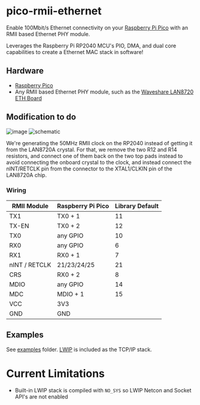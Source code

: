 # pico-rmii-ethernet

Enable 100Mbit/s Ethernet connectivity on your [Raspberry Pi Pico](https://www.raspberrypi.org/products/raspberry-pi-pico/) with an RMII based Ethernet PHY module.

Leverages the Raspberry Pi RP2040 MCU's PIO, DMA, and dual core capabilities to create a Ethernet MAC stack in software!

## Hardware

* [Raspberry Pico](https://www.raspberrypi.org/products/raspberry-pi-pico/)
* Any RMII based Ethernet PHY module, such as the [Waveshare LAN8720 ETH Board](https://www.waveshare.com/lan8720-eth-board.htm)

## Modification to do

![image](https://user-images.githubusercontent.com/159235/147747551-1fca8e2f-e9c8-4833-9947-0a49e2bda6a9.png)
![schematic](https://user-images.githubusercontent.com/159235/147748051-1d8e7100-147f-4f92-9b2f-91e2398c6e03.jpg)


We're generating the 50MHz RMII clock on the RP2040 instead of getting it from the LAN8720A crystal. For that, we remove the two R12 and R14 resistors, and connect one of them back on the two top pads instead to avoid connecting the onboard crystal to the clock, and instead connect the nINT/RETCLK pin from the connector to the XTAL1/CLKIN pin of the LAN8720A chip.

### Wiring

| RMII Module | Raspberry Pi Pico | Library Default |
| ----------- | ----------------- | --------------- |
| TX1 | TX0 + 1 | 11 |
| TX-EN | TX0 + 2 | 12 |
| TX0 | any GPIO | 10 |
| RX0 | any GPIO | 6 |
| RX1 | RX0 + 1 | 7 |
| nINT / RETCLK | 21/23/24/25 | 21 |
| CRS | RX0 + 2 | 8 |
| MDIO | any GPIO | 14 |
| MDC | MDIO + 1 | 15 |
| VCC | 3V3 | |
| GND | GND | |

## Examples

See [examples](examples/) folder. [LWIP](https://www.nongnu.org/lwip/) is included as the TCP/IP stack.

# Current Limitations

* Built-in LWIP stack is compiled with `NO_SYS` so LWIP Netcon and Socket API's are not enabled
